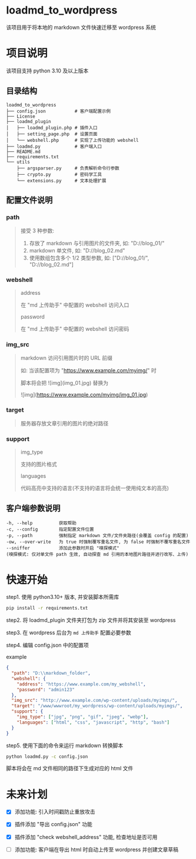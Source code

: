 # loadmd_to_wordpress

该项目用于将本地的 markdown 文件快速迁移至 wordpress 系统

# 项目说明

该项目支持 python 3.10 及以上版本

## 目录结构

```
loadmd_to_wordpress
├── config.json           # 客户端配置示例
├── License
├── loadmd_plugin
│   ├── loadmd_plugin.php # 插件入口
│   ├── setting_page.php  # 设置页面
│   └── webshell.php      # 实现了上传功能的 webshell
├── loadmd.py             # 客户端入口
├── README.md
├── requirements.txt
└── utils
    ├── argsparser.py     # 负责解析命令行参数
    ├── crypto.py         # 密码学工具
    └── extensions.py     # 文本处理扩展
```

## 配置文件说明

### path

> 接受 3 种参数:
>
> 1.  存放了 markdown 与引用图片的文件夹, 如: "D://blog_01/"
> 2.  markdown 单文件, 如: "D://blog_02.md"
> 3.  使用数组包含多个 1/2 类型参数, 如: ["D://blog_01/", "D://blog_02.md"]

### webshell

> address
>
> 在 "md 上传助手" 中配置的 webshell 访问入口
>
> password
>
> 在 "md 上传助手" 中配置的 webshell 访问密码

### img_src

> markdown 访问引用图片时的 URL 前缀
>
> 如: 当该配置项为 "https://www.example.com/myimg/" 时
>
> 脚本将会把 !\[img](img_01.jpg) 替换为
>
> !\[img](https://www.example.com/myimg/img_01.jpg)

### target

> 服务器存放文章引用的图片的绝对路径

### support

> img_type
>
> 支持的图片格式
>
> languages
>
> 代码高亮中支持的语言(不支持的语言将会统一使用纯文本的高亮)

## 客户端参数说明

```
-h, --help          获取帮助
-c, --config        指定配置文件位置
-p, --path          强制指定 markdown 文件/文件夹路径(会覆盖 config 的配置)
-ow, --over-write   为 true 时强制覆写重名文件, 为 false 时强制不覆写重名文件
--sniffer           添加此参数时开启 "嗅探模式"
(嗅探模式: 仅对单文件 path 生效, 自动探查 md 引用的本地图片路径并进行改写、上传)
```

# 快速开始

step1. 使用 python3.10+ 版本, 并安装脚本所需库

```sh
pip install -r requirements.txt
```

step2. 将 loadmd_plugin 文件夹打包为 zip 文件并将其安装至 wordpress

step3. 在 wordpress 后台为 `md 上传助手` 配置必要参数

step4. 编辑 config.json 中的配置项

example

```json
{
  "path": "D:\\markdown_folder",
  "webshell": {
    "address": "https://www.example.com/my_webshell",
    "password": "admin123"
  },
  "img_src": "http://www.example.com/wp-content/uploads/myimgs/",
  "target": "/www/wwwroot/my_wordpress/wp-content/uploads/myimgs/",
  "support": {
    "img_type": ["jpg", "png", "gif", "jpeg", "webp"],
    "languages": ["html", "css", "javascript", "http", "bash"]
  }
}
```

step5. 使用下面的命令来运行 markdown 转换脚本

```sh
python loadmd.py -c config.json
```

脚本将会在 md 文件相同的路径下生成对应的 html 文件

# 未来计划

- [x] 添加功能: 引入时间戳防止重放攻击

- [x] 插件添加 "导出 config.json" 功能

- [x] 插件添加 "check webshell_address" 功能, 检查地址是否可用

- [ ] 添加功能: 客户端在导出 html 时自动上传至 wordpress 并创建文章草稿

